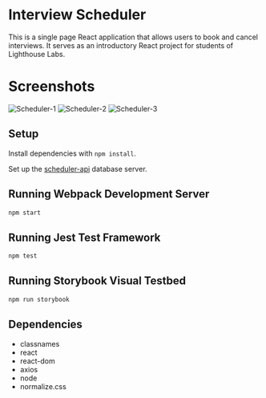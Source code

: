 # Interview Scheduler
This is a single page React application that allows users to book and cancel interviews. It serves as an introductory React project for students of Lighthouse Labs. 

# Screenshots
![Scheduler-1](/scheduler/public/images/scheduler1.JPG)
![Scheduler-2](/scheduler/public/images/scheduler2.JPG)
![Scheduler-3](/scheduler/public/images/scheduler3.JPG)
## Setup

Install dependencies with `npm install`.

Set up the [scheduler-api](https://github.com/lighthouse-labs/scheduler-api) database server.

## Running Webpack Development Server

```sh
npm start
```

## Running Jest Test Framework

```sh
npm test
```

## Running Storybook Visual Testbed

```sh
npm run storybook
```

## Dependencies
* classnames
* react
* react-dom
* axios
* node
* normalize.css
